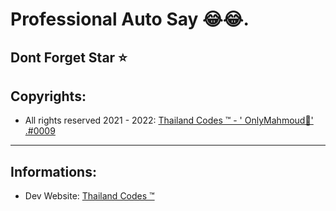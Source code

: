 # Professional Auto Say 😂😂.
Dont Forget Star ⭐
-------------------------------------
## Copyrights: 
- All rights reserved 2021 - 2022: <a href="https://discord.gg/7XbDEtAJx8">Thailand Codes ™ - ' OnlyMahmoud👑' .#0009</a>

-------------------------------------

## Informations:

- Dev Website: <a href="https://www.thailandcodes.cf">Thailand Codes ™</a>
